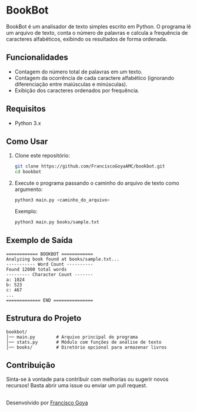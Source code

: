 # BookBot

BookBot é um analisador de texto simples escrito em Python. O programa lê um arquivo de texto, conta o número de palavras e calcula a frequência de caracteres alfabéticos, exibindo os resultados de forma ordenada.

## Funcionalidades

- Contagem do número total de palavras em um texto.
- Contagem da ocorrência de cada caractere alfabético (ignorando diferenciação entre maiúsculas e minúsculas).
- Exibição dos caracteres ordenados por frequência.

## Requisitos

- Python 3.x

## Como Usar

1. Clone este repositório:
   ```bash
   git clone https://github.com/FranciscoGoyaAMC/bookbot.git
   cd bookbot
   ```

2. Execute o programa passando o caminho do arquivo de texto como argumento:
   ```bash
   python3 main.py <caminho_do_arquivo>
   ```
   Exemplo:
   ```bash
   python3 main.py books/sample.txt
   ```

## Exemplo de Saída

```plaintext
============ BOOKBOT ============
Analyzing book found at books/sample.txt...
----------- Word Count ----------
Found 12000 total words
--------- Character Count -------
a: 1024
b: 523
c: 467
...
============= END ===============
```

## Estrutura do Projeto

```
bookbot/
│── main.py        # Arquivo principal do programa
│── stats.py       # Módulo com funções de análise de texto
│── books/         # Diretório opcional para armazenar livros
```

## Contribuição

Sinta-se à vontade para contribuir com melhorias ou sugerir novos recursos! Basta abrir uma issue ou enviar um pull request.

## 

Desenvolvido por [Francisco Goya](https://github.com/FranciscoGoyaAMC)

